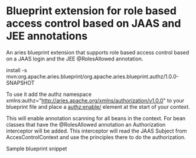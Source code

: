 <!--
    Licensed to the Apache Software Foundation (ASF) under one or more
    contributor license agreements. See the NOTICE file distributed with
    this work for additional information regarding copyright ownership.
    The ASF licenses this file to You under the Apache License, Version
    2.0 (the "License"); you may not use this file except in compliance
    with the License. You may obtain a copy of the License at

    http://www.apache.org/licenses/LICENSE-2.0 Unless required by
    applicable law or agreed to in writing, software distributed under the
    License is distributed on an "AS IS" BASIS, WITHOUT WARRANTIES OR
    CONDITIONS OF ANY KIND, either express or implied. See the License for
    the specific language governing permissions and limitations under the
    License.
-->
Blueprint extension for role based access control based on JAAS and JEE annotations
===================================================================================

An aries blueprint extension that supports role based access control based on a JAAS login and the JEE @RolesAllowed annotation.

install -s mvn:org.apache.aries.blueprint/org.apache.aries.blueprint.authz/1.0.0-SNAPSHOT

To use it add the authz namespace xmlns:authz="http://aries.apache.org/xmlns/authorization/v1.0.0" to your blueprint file and place a <authz:enable/> element at the start of your context.

This will enable annotation scanning for all beans in the context. For bean classes that have the @RolesAllowed annotation an Authorization interceptor will be added. This interceptor will read the JAAS Subject from AccesControlContext and use the principles there to do the authorization.

Sample blueprint snippet

<blueprint xmlns="http://www.osgi.org/xmlns/blueprint/v1.0.0" xmlns:authz="http://aries.apache.org/xmlns/authorization/v1.0.0">
    <authz:enable/>
    <bean id="personServiceImpl" class="net.lr.tutorial.karaf.cxf.personservice.impl.PersonServiceImpl"/>
</blueprint>

